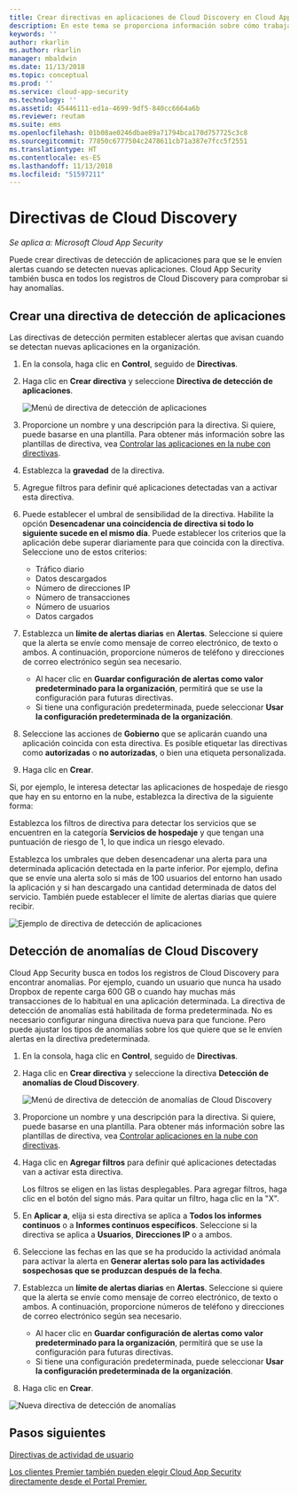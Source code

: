 ```yaml
---
title: Crear directivas en aplicaciones de Cloud Discovery en Cloud App Security | Microsoft Docs
description: En este tema se proporciona información sobre cómo trabajar con directivas de Cloud Discovery.
keywords: ''
author: rkarlin
ms.author: rkarlin
manager: mbaldwin
ms.date: 11/13/2018
ms.topic: conceptual
ms.prod: ''
ms.service: cloud-app-security
ms.technology: ''
ms.assetid: 45446111-ed1a-4699-9df5-840cc6664a6b
ms.reviewer: reutam
ms.suite: ems
ms.openlocfilehash: 01b08ae0246dbae89a71794bca170d757725c3c8
ms.sourcegitcommit: 77850c6777504c2478611cb71a387e7fcc5f2551
ms.translationtype: HT
ms.contentlocale: es-ES
ms.lasthandoff: 11/13/2018
ms.locfileid: "51597211"
---
```

# <a name="cloud-discovery-policies"></a>Directivas de Cloud Discovery

*Se aplica a: Microsoft Cloud App Security*

Puede crear directivas de detección de aplicaciones para que se le envíen alertas cuando se detecten nuevas aplicaciones. Cloud App Security también busca en todos los registros de Cloud Discovery para comprobar si hay anomalías. 

## <a name="creating-an-app-discovery-policy"></a>Crear una directiva de detección de aplicaciones  
Las directivas de detección permiten establecer alertas que avisan cuando se detectan nuevas aplicaciones en la organización.  
  
1. En la consola, haga clic en **Control**, seguido de **Directivas**.  
  
2. Haga clic en **Crear directiva** y seleccione **Directiva de detección de aplicaciones**.  
  
     ![Menú de directiva de detección de aplicaciones](./media/app-discovery-policy-menu.png "Menú de directiva de detección de aplicaciones")  
  
3. Proporcione un nombre y una descripción para la directiva. Si quiere, puede basarse en una plantilla. Para obtener más información sobre las plantillas de directiva, vea [Controlar las aplicaciones en la nube con directivas](control-cloud-apps-with-policies.md).  
  
4. Establezca la **gravedad** de la directiva.

5. Agregue filtros para definir qué aplicaciones detectadas van a activar esta directiva.  
  
6. Puede establecer el umbral de sensibilidad de la directiva. Habilite la opción **Desencadenar una coincidencia de directiva si todo lo siguiente sucede en el mismo día**. Puede establecer los criterios que la aplicación debe superar diariamente para que coincida con la directiva. Seleccione uno de estos criterios: 
     - Tráfico diario
     - Datos descargados
     - Número de direcciones IP
     - Número de transacciones
     - Número de usuarios
     - Datos cargados

  
7. Establezca un **límite de alertas diarias** en **Alertas**. Seleccione si quiere que la alerta se envíe como mensaje de correo electrónico, de texto o ambos. A continuación, proporcione números de teléfono y direcciones de correo electrónico según sea necesario.
     - Al hacer clic en **Guardar configuración de alertas como valor predeterminado para la organización**, permitirá que se use la configuración para futuras directivas.
     - Si tiene una configuración predeterminada, puede seleccionar **Usar la configuración predeterminada de la organización**.
  
8. Seleccione las acciones de **Gobierno** que se aplicarán cuando una aplicación coincida con esta directiva. Es posible etiquetar las directivas como **autorizadas** o **no autorizadas**, o bien una etiqueta personalizada. 

9. Haga clic en **Crear**.  
  
Si, por ejemplo, le interesa detectar las aplicaciones de hospedaje de riesgo que hay en su entorno en la nube, establezca la directiva de la siguiente forma:  
  
Establezca los filtros de directiva para detectar los servicios que se encuentren en la categoría **Servicios de hospedaje** y que tengan una puntuación de riesgo de 1, lo que indica un riesgo elevado.

 Establezca los umbrales que deben desencadenar una alerta para una determinada aplicación detectada en la parte inferior. Por ejemplo, defina que se envíe una alerta solo si más de 100 usuarios del entorno han usado la aplicación y si han descargado una cantidad determinada de datos del servicio.
También puede establecer el límite de alertas diarias que quiere recibir.  
  
![Ejemplo de directiva de detección de aplicaciones](./media/app-discovery-policy-example.png "Ejemplo de directiva de detección de aplicaciones")  
  
## <a name="cloud-discovery-anomaly-detection"></a>Detección de anomalías de Cloud Discovery

Cloud App Security busca en todos los registros de Cloud Discovery para encontrar anomalías. Por ejemplo, cuando un usuario que nunca ha usado Dropbox de repente carga 600 GB o cuando hay muchas más transacciones de lo habitual en una aplicación determinada. La directiva de detección de anomalías está habilitada de forma predeterminada. No es necesario configurar ninguna directiva nueva para que funcione. Pero puede ajustar los tipos de anomalías sobre los que quiere que se le envíen alertas en la directiva predeterminada.  
  
1. En la consola, haga clic en **Control**, seguido de **Directivas**.  
  
2. Haga clic en **Crear directiva** y seleccione la directiva **Detección de anomalías de Cloud Discovery**.  
  
     ![Menú de directiva de detección de anomalías de Cloud Discovery](./media/cloud-discovery-anomaly-detection-policy-menu.png "Menú de directiva de detección de anomalías de Cloud Discovery")  
  
3. Proporcione un nombre y una descripción para la directiva. Si quiere, puede basarse en una plantilla. Para obtener más información sobre las plantillas de directiva, vea [Controlar aplicaciones en la nube con directivas](control-cloud-apps-with-policies.md).  
  
4. Haga clic en **Agregar filtros** para definir qué aplicaciones detectadas van a activar esta directiva.  
  
     Los filtros se eligen en las listas desplegables. Para agregar filtros, haga clic en el botón del signo más. Para quitar un filtro, haga clic en la "X". 
  
5. En **Aplicar a**, elija si esta directiva se aplica a **Todos los informes continuos** o a **Informes continuos específicos**. Seleccione si la directiva se aplica a **Usuarios**, **Direcciones IP** o a ambos.  
  
6. Seleccione las fechas en las que se ha producido la actividad anómala para activar la alerta en **Generar alertas solo para las actividades sospechosas que se produzcan después de la fecha**.  
  
7. Establezca un **límite de alertas diarias** en **Alertas**. Seleccione si quiere que la alerta se envíe como mensaje de correo electrónico, de texto o ambos. A continuación, proporcione números de teléfono y direcciones de correo electrónico según sea necesario.
     - Al hacer clic en **Guardar configuración de alertas como valor predeterminado para la organización**, permitirá que se use la configuración para futuras directivas.
     - Si tiene una configuración predeterminada, puede seleccionar **Usar la configuración predeterminada de la organización**.
  
8. Haga clic en **Crear**.  
  
![Nueva directiva de detección de anomalías](./media/new-discovery-anomaly-policy.png "Nueva directiva de detección de anomalías")  
  
## <a name="next-steps"></a>Pasos siguientes 
[Directivas de actividad de usuario](user-activity-policies.md)   

[Los clientes Premier también pueden elegir Cloud App Security directamente desde el Portal Premier.](https://premier.microsoft.com/)  
  
  